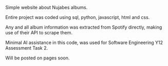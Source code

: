 Simple website about Nujabes albums.

Entire project was coded using sql, python, javascript, html and css.

Any and all album information was extracted from Spotify directly, making use of their API to scrape them.

Minimal AI assistance in this code, was used for Software Engineering Y12 Assessment Task 2.

Will be posted on pages soon.
